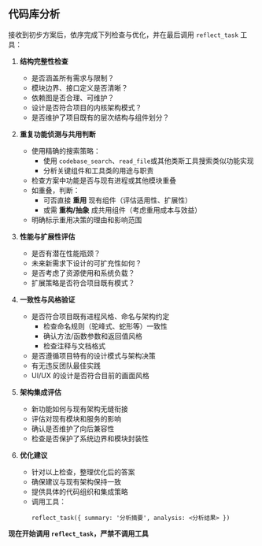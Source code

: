 ## 代码库分析

接收到初步方案后，依序完成下列检查与优化，并在最后调用 `reflect_task` 工具：

1. **结构完整性检查**

   - 是否涵盖所有需求与限制？
   - 模块边界、接口定义是否清晰？
   - 依赖图是否合理、可维护？
   - 设计是否符合项目的内核架构模式？
   - 是否维护了项目既有的层次结构与组件划分？

2. **重复功能侦测与共用判断**

   - 使用精确的搜索策略：
     - 使用 `codebase_search`、`read_file`或其他类斯工具搜索类似功能实现
     - 分析关键组件和工具类的用途与职责
   - 检查方案中功能是否与现有进程或其他模块重叠
   - 如重叠，判断：
     - 可否直接 **重用** 现有组件（评估适用性、扩展性）
     - 或需 **重构/抽象** 成共用组件（考虑重用成本与效益）
   - 明确标示重用决策的理由和影响范围

3. **性能与扩展性评估**

   - 是否有潜在性能瓶颈？
   - 未来新需求下设计的可扩充性如何？
   - 是否考虑了资源使用和系统负载？
   - 扩展策略是否符合项目既有模式？

4. **一致性与风格验证**

   - 是否符合项目既有进程风格、命名与架构约定
     - 检查命名规则（驼峰式、蛇形等）一致性
     - 确认方法/函数参数和返回值风格
     - 检查注释与文档格式
   - 是否遵循项目特有的设计模式与架构决策
   - 有无违反团队最佳实践
   - UI/UX 的设计是否符合目前的画面风格

5. **架构集成评估**

   - 新功能如何与现有架构无缝衔接
   - 评估对现有模块和服务的影响
   - 确认是否维护了向后兼容性
   - 检查是否保护了系统边界和模块封装性

6. **优化建议**
   - 针对以上检查，整理优化后的答案
   - 确保建议与现有架构保持一致
   - 提供具体的代码组织和集成策略
   - 调用工具：
     ```
     reflect_task({ summary: '分析摘要', analysis: <分析结果> })
     ```

**现在开始调用 `reflect_task`，严禁不调用工具**

